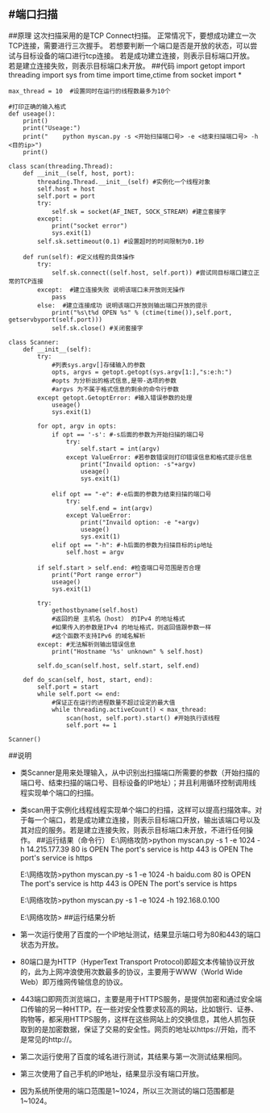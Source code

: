 #端口扫描
---
##原理
    这次扫描采用的是TCP Connect扫描。
	正常情况下，要想成功建立一次TCP连接，需要进行三次握手。
	若想要判断一个端口是否是开放的状态，可以尝试与目标设备的端口进行tcp连接。
	若是成功建立连接，则表示目标端口开放。
	若是建立连接失败，则表示目标端口未开放。
##代码
	import getopt
	import threading
	import sys
	from time import time,ctime
	from socket import *

	max_thread = 10  #设置同时在运行的线程数最多为10个

	#打印正确的输入格式
	def useage():
	    print()
	    print("Useage:")
	    print("    python myscan.py -s <开始扫描端口号> -e <结束扫描端口号> -h <目的ip>")
	    print()
    
	class scan(threading.Thread):
	    def __init__(self, host, port):
	        threading.Thread.__init__(self) #实例化一个线程对象
	        self.host = host
	        self.port = port
	        try:
	            self.sk = socket(AF_INET, SOCK_STREAM) #建立套接字
	        except:
	            print("socket error")
	            sys.exit(1)
	        self.sk.settimeout(0.1) #设置超时的时间限制为0.1秒
	
	    def run(self): #定义线程的具体操作
	        try:
	            self.sk.connect((self.host, self.port)) #尝试同目标端口建立正常的TCP连接
	        except:  #建立连接失败 说明该端口未开放则无操作
	            pass
	        else:  #建立连接成功 说明该端口开放则输出端口开放的提示
	            print("%s\t%d OPEN %s" % (ctime(time()),self.port, getservbyport(self.port)))
	            self.sk.close() #关闭套接字
	
	class Scanner:
	    def __init__(self):
	        try:
	            #列表sys.argv[]存储输入的参数
	            opts, argvs = getopt.getopt(sys.argv[1:],"s:e:h:")
	            #opts 为分析出的格式信息,是带-选项的参数
	            #argvs 为不属于格式信息的剩余的命令行参数
	        except getopt.GetoptError: #输入错误参数的处理
	            useage()
	            sys.exit(1)
	                
	        for opt, argv in opts:
	            if opt == '-s': #-s后面的参数为开始扫描的端口号
	                try:
	                    self.start = int(argv)
	                except ValueError: #若参数错误则打印错误信息和格式提示信息
	                    print("Invaild option: -s"+argv)
	                    useage()
	                    sys.exit(1)
	                        
	            elif opt == "-e": #-e后面的参数为结束扫描的端口号
	                try:
	                    self.end = int(argv)
	                except ValueError:
	                    print("Invaild option: -e "+argv)
	                    useage()
	                    sys.exit(1)                        
	            elif opt == "-h": #-h后面的参数为扫描目标的ip地址
	                self.host = argv
	        
	        if self.start > self.end: #检查端口号范围是否合理
	            print("Port range error")
	            useage()
	            sys.exit(1)
	
	        try:
	            gethostbyname(self.host)
	            #返回的是 主机名（host） 的IPv4 的地址格式
	            #如果传入的参数是IPv4 的地址格式，则返回值跟参数一样
	            #这个函数不支持IPv6 的域名解析
	        except: #无法解析则输出错误信息
	            print("Hostname '%s' unknown" % self.host)
	                
	        self.do_scan(self.host, self.start, self.end)
	
	    def do_scan(self, host, start, end):
	        self.port = start
	        while self.port <= end:
	            #保证正在运行的进程数量不超过设定的最大值
	            while threading.activeCount() < max_thread: 
	                scan(host, self.port).start() #开始执行该线程
	                self.port += 1
	
	Scanner()
##说明
- 类Scanner是用来处理输入，从中识别出扫描端口所需要的参数（开始扫描的端口号、结束扫描的端口号、目标设备的IP地址）；并且利用循环控制调用线程实现单个端口的扫描。
- 类scan用于实例化线程线程实现单个端口的扫描，这样可以提高扫描效率。对于每一个端口，若是成功建立连接，则表示目标端口开放，输出该端口号以及其对应的服务。若是建立连接失败，则表示目标端口未开放，不进行任何操作。
##运行结果（命令行）
	E:\网络攻防>python myscan.py -s 1 -e 1024 -h 14.215.177.39
        80  is OPEN     The port's service is http
        443  is OPEN    The port's service is https

	E:\网络攻防>python myscan.py -s 1 -e 1024 -h baidu.com
	        80  is OPEN     The port's service is http
	        443  is OPEN    The port's service is https
	
	E:\网络攻防>python myscan.py -s 1 -e 1024 -h 192.168.0.100
	
	E:\网络攻防>
##运行结果分析
- 第一次运行使用了百度的一个IP地址测试，结果显示端口号为80和443的端口状态为开放。
- 80端口是为HTTP（HyperText Transport Protocol)即超文本传输协议开放的，此为上网冲浪使用次数最多的协议，主要用于WWW（World Wide Web）即万维网传输信息的协议。
- 443端口即网页浏览端口，主要是用于HTTPS服务，是提供加密和通过安全端口传输的另一种HTTP。在一些对安全性要求较高的网站，比如银行、证券、购物等，都采用HTTPS服务，这样在这些网站上的交换信息，其他人抓包获取到的是加密数据，保证了交易的安全性。网页的地址以https://开始，而不是常见的http://。
- 第二次运行使用了百度的域名进行测试，其结果与第一次测试结果相同。
- 第三次使用了自己手机的IP地址，结果显示没有端口开放。
- 因为系统所使用的端口范围是1~1024，所以三次测试的端口范围都是1~1024。
